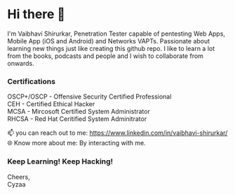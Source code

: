# **Hi there** 👋

I'm Vaibhavi Shirurkar, Penetration Tester capable of pentesting Web Apps, Mobile App (iOS and Android) and Networks VAPTs. Passionate about learning new things just like creating this github repo.
I like to learn a lot from the books, podcasts and people and I wish to collaborate from onwards. </br>

### **Certifications**

OSCP+/OSCP - Offensive Security Certified Professional</br>
CEH - Certified Ethical Hacker</br>
MCSA - Mircosoft Certified System Administrator</br>
RHCSA - Red Hat Ceritified System Adminitrator</br>

📫 you can reach out to me: https://www.linkedin.com/in/vaibhavi-shirurkar/ </br>
🌐 Know more about me: By interacting with me.</br>

### Keep Learning! Keep Hacking!</br>
Cheers,</br>
Cyzaa
